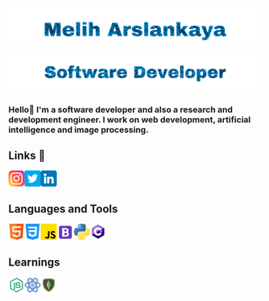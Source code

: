 <h1 align="center">
   <img src="https://github.com/meliharslankaya/meliharslankaya/blob/main/Assets/Melih%20Arslankaya.svg" alt="Melih Arslankaya" />
   <img src="https://github.com/meliharslankaya/meliharslankaya/blob/main/Assets/Software%20Developer.svg" alt="Software Developer" />
  </h1>
  
  
### Hello👋 I'm a software developer and also a research and development engineer. I work on web development, artificial intelligence and image processing.
  
## Links 🔗
  
<a href="https://www.instagram.com/">
  <img align="left" alt="Melih's Instagram" width="32px" src="Assets/instagram.png" />
  </a>
<a href="https://twitter.com/">
  <img align="left" alt="Melih Arslankaya | Twitter" width="32px" src="Assets/twitter.png" />
</a>
<a href="https://www.linkedin.com/">
  <img align="left" alt="Melih's LinkedIN" width="32px" src="Assets/linkedin.png" />
</a> <br><br>

## Languages and Tools 
 
<a href="#">
  <img align="left" alt="HTML" width="32px" src="Assets/html.png" />
  </a>
<a href="#">
  <img align="left" alt="CSS" width="32px" src="Assets/css-3.png" />
  </a>
<a href="#">
  <img align="left" alt="Javascript" width="32px" src="Assets/js.png" />
</a>
<a href="#">
  <img align="left" alt="Bootstrap" width="34px" src="Assets/bootstrap.png" />
</a>
<a href="#">
  <img align="left" alt="Python" width="32px" src="Assets/python.png" />
</a>
<a href="#">
  <img align="left" alt="C#" width="32px" src="Assets/csharp.png" />
</a> <br> <br>
  
## Learnings
  
<a href="#">
  <img align="left" alt="HTML" width="32px" src="Assets/nodejs.png" />
</a>
<a href="#">
  <img align="left" alt="CSS" width="32px" src="Assets/react.png" />
</a>
<a href="#">
  <img align="left" alt="Javascript" width="32px" src="Assets/mongo.png" />
</a>

